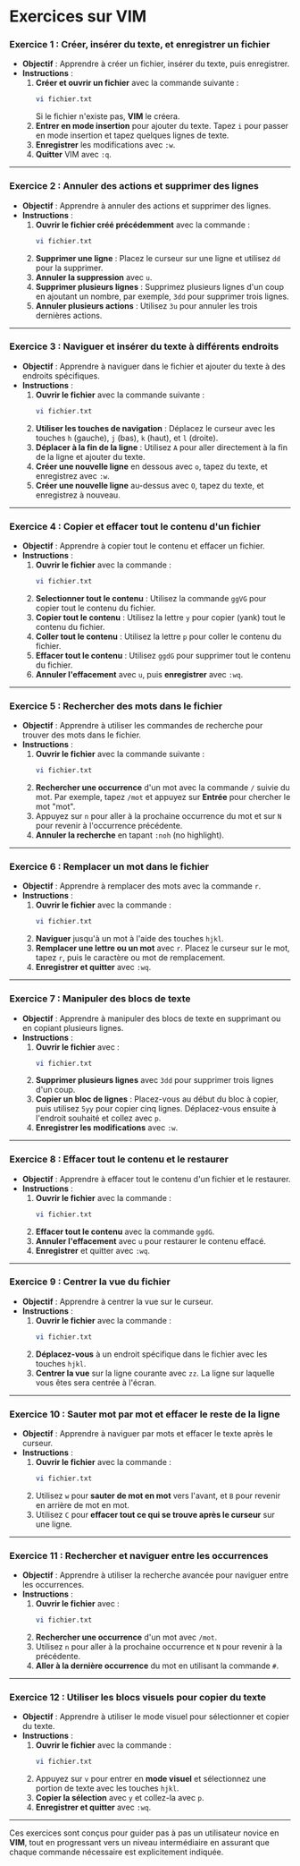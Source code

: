 # Exercices sur VIM

### **Exercice 1 : Créer, insérer du texte, et enregistrer un fichier**
- **Objectif** : Apprendre à créer un fichier, insérer du texte, puis enregistrer.
- **Instructions** :
  1. **Créer et ouvrir un fichier** avec la commande suivante :
     ```bash
     vi fichier.txt
     ```
     Si le fichier n'existe pas, **VIM** le créera.
  2. **Entrer en mode insertion** pour ajouter du texte. Tapez `i` pour passer en mode insertion et tapez quelques lignes de texte.
  3. **Enregistrer** les modifications avec `:w`.
  4. **Quitter** VIM avec `:q`.

---

### **Exercice 2 : Annuler des actions et supprimer des lignes**
- **Objectif** : Apprendre à annuler des actions et supprimer des lignes.
- **Instructions** :
  1. **Ouvrir le fichier créé précédemment** avec la commande :
     ```bash
     vi fichier.txt
     ```
  2. **Supprimer une ligne** : Placez le curseur sur une ligne et utilisez `dd` pour la supprimer.
  3. **Annuler la suppression** avec `u`.
  4. **Supprimer plusieurs lignes** : Supprimez plusieurs lignes d'un coup en ajoutant un nombre, par exemple, `3dd` pour supprimer trois lignes.
  5. **Annuler plusieurs actions** : Utilisez `3u` pour annuler les trois dernières actions.

---

### **Exercice 3 : Naviguer et insérer du texte à différents endroits**
- **Objectif** : Apprendre à naviguer dans le fichier et ajouter du texte à des endroits spécifiques.
- **Instructions** :
  1. **Ouvrir le fichier** avec la commande suivante :
     ```bash
     vi fichier.txt
     ```
  2. **Utiliser les touches de navigation** : Déplacez le curseur avec les touches `h` (gauche), `j` (bas), `k` (haut), et `l` (droite).
  3. **Déplacer à la fin de la ligne** : Utilisez `A` pour aller directement à la fin de la ligne et ajouter du texte.
  4. **Créer une nouvelle ligne** en dessous avec `o`, tapez du texte, et enregistrez avec `:w`.
  5. **Créer une nouvelle ligne** au-dessus avec `O`, tapez du texte, et enregistrez à nouveau.

---

### **Exercice 4 : Copier et effacer tout le contenu d'un fichier**
- **Objectif** : Apprendre à copier tout le contenu et effacer un fichier.
- **Instructions** :
  1. **Ouvrir le fichier** avec la commande :
     ```bash
     vi fichier.txt
     ```
  2. **Selectionner tout le contenu** : Utilisez la commande `ggVG` pour copier tout le contenu du fichier.
  3. **Copier tout le contenu** : Utilisez la lettre `y` pour copier (yank) tout le contenu du fichier.
  4. **Coller tout le contenu** : Utilisez la lettre `p` pour coller le contenu du fichier.
  5. **Effacer tout le contenu** : Utilisez `ggdG` pour supprimer tout le contenu du fichier.
  6. **Annuler l'effacement** avec `u`, puis **enregistrer** avec `:wq`.

---

### **Exercice 5 : Rechercher des mots dans le fichier**
- **Objectif** : Apprendre à utiliser les commandes de recherche pour trouver des mots dans le fichier.
- **Instructions** :
  1. **Ouvrir le fichier** avec la commande suivante :
     ```bash
     vi fichier.txt
     ```
  2. **Rechercher une occurrence** d'un mot avec la commande `/` suivie du mot. Par exemple, tapez `/mot` et appuyez sur **Entrée** pour chercher le mot "mot".
  3. Appuyez sur `n` pour aller à la prochaine occurrence du mot et sur `N` pour revenir à l'occurrence précédente.
  4. **Annuler la recherche** en tapant `:noh` (no highlight).

---

### **Exercice 6 : Remplacer un mot dans le fichier**
- **Objectif** : Apprendre à remplacer des mots avec la commande `r`.
- **Instructions** :
  1. **Ouvrir le fichier** avec la commande :
     ```bash
     vi fichier.txt
     ```
  2. **Naviguer** jusqu'à un mot à l'aide des touches `hjkl`.
  3. **Remplacer une lettre ou un mot** avec `r`. Placez le curseur sur le mot, tapez `r`, puis le caractère ou mot de remplacement.
  4. **Enregistrer et quitter** avec `:wq`.

---

### **Exercice 7 : Manipuler des blocs de texte**
- **Objectif** : Apprendre à manipuler des blocs de texte en supprimant ou en copiant plusieurs lignes.
- **Instructions** :
  1. **Ouvrir le fichier** avec :
     ```bash
     vi fichier.txt
     ```
  2. **Supprimer plusieurs lignes** avec `3dd` pour supprimer trois lignes d'un coup.
  3. **Copier un bloc de lignes** : Placez-vous au début du bloc à copier, puis utilisez `5yy` pour copier cinq lignes. Déplacez-vous ensuite à l'endroit souhaité et collez avec `p`.
  4. **Enregistrer les modifications** avec `:w`.

---

### **Exercice 8 : Effacer tout le contenu et le restaurer**
- **Objectif** : Apprendre à effacer tout le contenu d'un fichier et le restaurer.
- **Instructions** :
  1. **Ouvrir le fichier** avec la commande :
     ```bash
     vi fichier.txt
     ```
  2. **Effacer tout le contenu** avec la commande `ggdG`.
  3. **Annuler l'effacement** avec `u` pour restaurer le contenu effacé.
  4. **Enregistrer** et quitter avec `:wq`.

---

### **Exercice 9 : Centrer la vue du fichier**
- **Objectif** : Apprendre à centrer la vue sur le curseur.
- **Instructions** :
  1. **Ouvrir le fichier** avec la commande :
     ```bash
     vi fichier.txt
     ```
  2. **Déplacez-vous** à un endroit spécifique dans le fichier avec les touches `hjkl`.
  3. **Centrer la vue** sur la ligne courante avec `zz`. La ligne sur laquelle vous êtes sera centrée à l'écran.

---

### **Exercice 10 : Sauter mot par mot et effacer le reste de la ligne**
- **Objectif** : Apprendre à naviguer par mots et effacer le texte après le curseur.
- **Instructions** :
  1. **Ouvrir le fichier** avec la commande :
     ```bash
     vi fichier.txt
     ```
  2. Utilisez `w` pour **sauter de mot en mot** vers l'avant, et `B` pour revenir en arrière de mot en mot.
  3. Utilisez `C` pour **effacer tout ce qui se trouve après le curseur** sur une ligne.

---

### **Exercice 11 : Rechercher et naviguer entre les occurrences**
- **Objectif** : Apprendre à utiliser la recherche avancée pour naviguer entre les occurrences.
- **Instructions** :
  1. **Ouvrir le fichier** avec :
     ```bash
     vi fichier.txt
     ```
  2. **Rechercher une occurrence** d'un mot avec `/mot`.
  3. Utilisez `n` pour aller à la prochaine occurrence et `N` pour revenir à la précédente.
  4. **Aller à la dernière occurrence** du mot en utilisant la commande `#`.

---

### **Exercice 12 : Utiliser les blocs visuels pour copier du texte**
- **Objectif** : Apprendre à utiliser le mode visuel pour sélectionner et copier du texte.
- **Instructions** :
  1. **Ouvrir le fichier** avec la commande :
     ```bash
     vi fichier.txt
     ```
  2. Appuyez sur `v` pour entrer en **mode visuel** et sélectionnez une portion de texte avec les touches `hjkl`.
  3. **Copier la sélection** avec `y` et collez-la avec `p`.
  4. **Enregistrer et quitter** avec `:wq`.

---

Ces exercices sont conçus pour guider pas à pas un utilisateur novice en **VIM**, tout en progressant vers un niveau intermédiaire en assurant que chaque commande nécessaire est explicitement indiquée.
